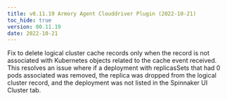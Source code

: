 ```yaml
---
title: v0.11.19 Armory Agent Clouddriver Plugin (2022-10-21)
toc_hide: true
version: 00.11.19
date: 2022-10-21
---
```


Fix to delete logical cluster cache records only when the record is not associated with Kubernetes objects related to the cache event received. This resolves an issue where if a deployment with replicasSets that had 0 pods associated was removed, the replica was dropped from the logical cluster record, and the deployment was not listed in the Spinnaker UI Cluster tab.
